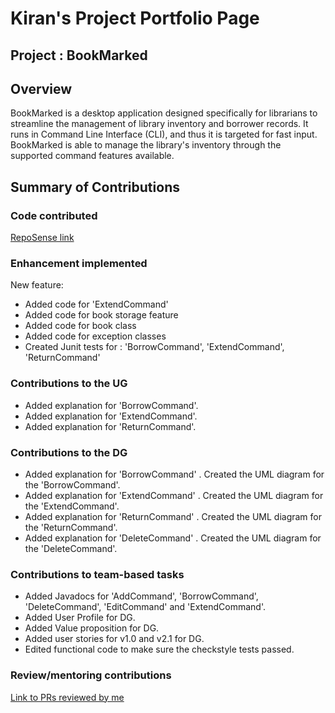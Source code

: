 # Kiran's Project Portfolio Page
## Project : BookMarked

## Overview
BookMarked is a desktop application designed specifically for librarians to streamline
the management of library inventory and borrower records. It runs in Command Line Interface (CLI),
and thus it is targeted for fast input. BookMarked is able to manage the library's inventory
through the supported command features available.

## Summary of Contributions
### Code contributed

[RepoSense link](https://nus-cs2113-ay2324s2.github.io/tp-dashboard/?search=kirangeofran&breakdown=true)

### Enhancement implemented
New feature:
- Added code for 'ExtendCommand'
- Added code for book storage feature
- Added code for book class
- Added code for exception classes
- Created Junit tests for : 'BorrowCommand', 'ExtendCommand', 'ReturnCommand'


### Contributions to the UG
- Added explanation for 'BorrowCommand'.
- Added explanation for 'ExtendCommand'.
- Added explanation for 'ReturnCommand'.

### Contributions to the DG
- Added explanation for 'BorrowCommand' . Created the UML diagram for the 'BorrowCommand'.
- Added explanation for 'ExtendCommand' . Created the UML diagram for the 'ExtendCommand'.
- Added explanation for 'ReturnCommand' . Created the UML diagram for the 'ReturnCommand'.
- Added explanation for 'DeleteCommand' . Created the UML diagram for the 'DeleteCommand'.

### Contributions to team-based tasks
- Added Javadocs for 'AddCommand', 'BorrowCommand', 'DeleteCommand', 'EditCommand' and 'ExtendCommand'. 
- Added User Profile for DG.
- Added Value proposition for DG.
- Added user stories for v1.0 and v2.1 for DG. 
- Edited functional code to make sure the checkstyle tests passed.  


### Review/mentoring contributions
[Link to PRs reviewed by me](https://github.com/AY2324S2-CS2113-W13-4/tp/pulls?q=is%3Apr+reviewed-by%3Akirangeofran)